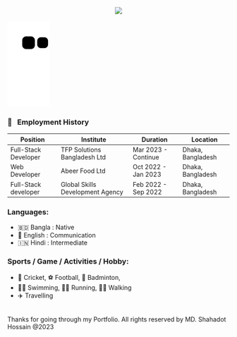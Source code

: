 <p align="center">
  <img src="https://capsule-render.vercel.app/api?type=waving&color=gradient&text=Good_things_take_time!&height=200&section=header"/>
</p>

![Snake animation](https://github.com/shahadot786/shahadot786/blob/output/github-contribution-grid-snake.svg)


<!-- work experience section starts here  -->
### 💼 &nbsp; Employment History

| Position            | Institute                                   | Duration            | Location           |
| ------------------- | ------------------------------------------- | ------------------- | ------------------ |
| Full-Stack Developer| TFP Solutions Bangladesh Ltd                | Mar 2023 - Continue | Dhaka, Bangladesh  |
| Web Developer       | Abeer Food Ltd                              | Oct 2022 - Jan 2023 | Dhaka, Bangladesh  |
| Full-Stack developer| Global Skills Development Agency            | Feb 2022 - Sep 2022 | Dhaka, Bangladesh  |

### Languages:

- 🇧🇩 Bangla : Native
- 🏴󠁧󠁢󠁥󠁮󠁧󠁿 English : Communication
- 🇮🇳 Hindi : Intermediate
  <br />
<!-- my sports and game section starts here  -->

### Sports / Game / Activities / Hobby:

- 🏏 Cricket, ⚽ Football, 🏸 Badminton,
- 🏊‍♂️ Swimming, 🏃‍♂️ Running, 🚶‍♂️ Walking
- ✈️ Travelling
<br />
Thanks for going through my Portfolio.
All rights reserved by MD. Shahadot Hossain @2023
